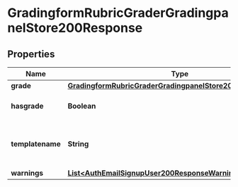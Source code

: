 

# GradingformRubricGraderGradingpanelStore200Response


## Properties

| Name | Type | Description | Notes |
|------------ | ------------- | ------------- | -------------|
|**grade** | [**GradingformRubricGraderGradingpanelStore200ResponseGrade**](GradingformRubricGraderGradingpanelStore200ResponseGrade.md) |  |  |
|**hasgrade** | **Boolean** | Does the user have a grade? |  |
|**templatename** | **String** | The template to use when rendering this data |  |
|**warnings** | [**List&lt;AuthEmailSignupUser200ResponseWarningsInner&gt;**](AuthEmailSignupUser200ResponseWarningsInner.md) |  |  [optional] |



